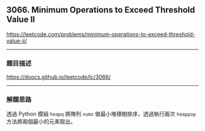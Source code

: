 ## 3066. Minimum Operations to Exceed Threshold Value II

https://leetcode.com/problems/minimum-operations-to-exceed-threshold-value-ii/

****

### 題目描述

https://doocs.github.io/leetcode/lc/3066/

****

### 解題思路

透過 Python 模組 `heapq` 將陣列 `nums` 做最小堆積樹排序，透過執行兩次 `heappop` 方法將兩個最小的元素取出。